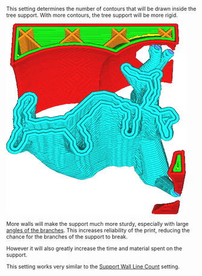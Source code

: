 This setting determines the number of contours that will be drawn inside the tree support. With more contours, the tree support will be more rigid.

![Two walls](../images/support_tree_wall_count.png)

More walls will make the support much more sturdy, especially with large [angles of the branches](support_tree_angle.md). This increases reliability of the print, reducing the chance for the branches of the support to break.

However it will also greatly increase the time and material spent on the support.

This setting works very similar to the [Support Wall Line Count](support_wall_count.md) setting.